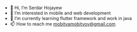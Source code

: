 - 👋 Hi, I’m Serdar Hojayew
- 👀 I’m interested in mobile and web development
- 🌱 I’m currently learning flutter framework and work in java
- 📫 How to reach me mobitvamobitvov@gmail.com

<!---
SerdarAkhasap/SerdarAkhasap is a ✨ special ✨ repository because its `README.md` (this file) appears on your GitHub profile.
You can click the Preview link to take a look at your changes.
--->
